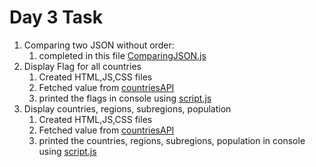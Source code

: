 # Day 3 Task
1. Comparing two JSON without order:
    1. completed in this file [ComparingJSON.js](ComparingJSON.js)
2. Display Flag for all countries
    1. Created HTML,JS,CSS files
    2. Fetched value from [countriesAPI](https://restcountries.com/v3.1/all)    
    3. printed the flags in console using [script.js](./display%20flag/js/script.js)
3. Display countries, regions, subregions, population 
    1. Created HTML,JS,CSS files
    2. Fetched value from [countriesAPI](https://restcountries.com/v3.1/all)    
    3. printed the countries, regions, subregions, population in console using [script.js](./display%20detail/js/script.js)